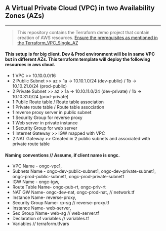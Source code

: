 ## A Virtual Private Cloud (VPC) in two Availability Zones (AZs)
***
>This repository contains the Terraform demo project that contain creation of AWS resources. [Ensure the prerequisites as mentioned in the Terraform_VPC_Single_AZ](https://github.com/vijaypowar/Terraform_VPC_Single_AZ/blob/main/README.md "Ensure the prerequisites as mentioned in the Terraform_VPC_Single_AZ")
#### This setup is for big client. Dev & Prod environment will be in same VPC but in different AZs. This terraform template will deploy the following resources in aws cloud. 
* 1 VPC >> 10.10.0.0/16
* 2 Public Subnet >> az > 1a -> 10.10.1.0/24  (dev-public) / 1b -> 10.10.21.0/24 (prod-public)
* 2 Private Subnet >> az > 1a -> 10.10.11.0/24  (dev-private) / 1b -> 10.10.31.0/24 (prod-private)
* 1 Public Route table / Route table association
* 1 Private route table  / Route table association
* 1 reverse proxy server in public subnet 
* 1 Security Group for reverse proxy 
* 1 Web server in private instance 
* 1 Security Group for web server 
* 1 Internet Gateway >> IGW mapped with VPC 
* 2 NAT Gateway >> Created in 2 public subnets and associated with private route table 

#### Naming conventions // Assume, if client name is ongc.
* VPC Name - ongc-vpc1,
* Subnets Name - ongc-dev-public-subnet1, ongc-dev-private-subnet1, ongc-prod-public-subnet1, ongc-prod-private-subnet1
* IGW Name - ongc-igw,
* Route Table Name- ongc-pub-rt, ongc-priv-rt 
* NAT GW Name- ongc-dev-nat, ongc-prod-nat,   // network.tf
* Instance Name- reverse-proxy,
* Security Group Name- rp-sg  // reverse-proxy.tf
* Instance Name- web-server, 
* Sec Group Name- web-sg  // web-server.tf
* Declaration of variables  // variables.tf
* Variables   // terraform.tfvars